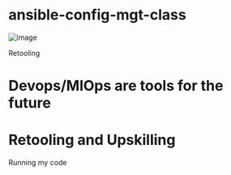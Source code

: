 # ansible-config-mgt-class
![image](https://user-images.githubusercontent.com/29310552/168498360-dd72b129-0e99-4522-bd3b-366ee660cbf6.png)

Retooling

# Devops/MlOps are tools for the future

# Retooling and Upskilling
Running my code
